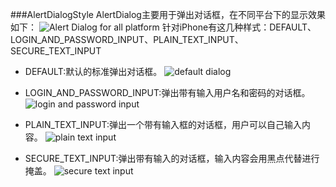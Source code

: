 ###AlertDialogStyle
AlertDialog主要用于弹出对话框，在不同平台下的显示效果如下：
![Alert Dialog for all platform](http://image.tidev.in/image/48/alert_dialog.png)
针对iPhone有这几种样式：DEFAULT、LOGIN_AND_PASSWORD_INPUT、PLAIN_TEXT_INPUT、SECURE_TEXT_INPUT

* DEFAULT:默认的标准弹出对话框。
![default dialog](http://image.tidev.in/image/53/dialog_default.png)

* LOGIN_AND_PASSWORD_INPUT:弹出带有输入用户名和密码的对话框。
![login and password input](http://image.tidev.in/image/54/dialog_password.png)

* PLAIN_TEXT_INPUT:弹出一个带有输入框的对话框，用户可以自己输入内容。
![plain text input](http://image.tidev.in/image/55/dialog_plain.png)

* SECURE_TEXT_INPUT:弹出带有输入的对话框，输入内容会用黑点代替进行掩盖。
![secure text input](http://image.tidev.in/image/56/dialog_secure.png)
